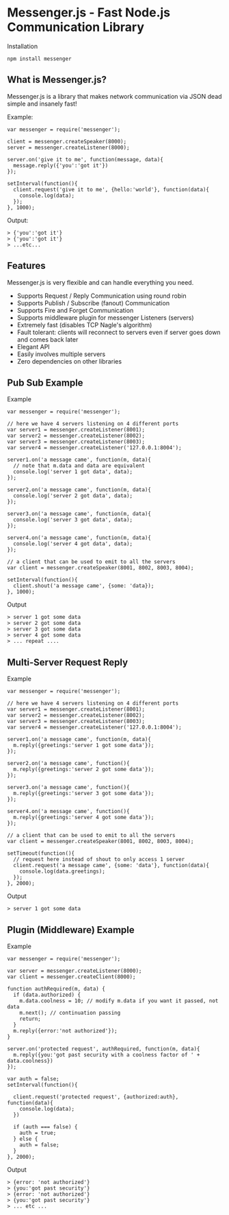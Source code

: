 Messenger.js - Fast Node.js Communication Library
============
Installation

    npm install messenger

What is Messenger.js?
------------------
Messenger.js is a library that makes network communication via JSON dead simple and insanely fast!

Example:
  
    var messenger = require('messenger');
  
    client = messenger.createSpeaker(8000);
    server = messenger.createListener(8000);
  
    server.on('give it to me', function(message, data){
      message.reply({'you':'got it'})
    });
  
    setInterval(function(){
      client.request('give it to me', {hello:'world'}, function(data){
        console.log(data);
      });
    }, 1000);

Output:
  
    > {'you':'got it'}
    > {'you':'got it'}
    > ...etc...

Features
--------
Messenger.js is very flexible and can handle everything you need.

- Supports Request / Reply Communication using round robin
- Supports Publish / Subscribe (fanout) Communication
- Supports Fire and Forget Communication
- Supports middleware plugin for messenger Listeners (servers)
- Extremely fast (disables TCP Nagle's algorithm)
- Fault tolerant: clients will reconnect to servers even if server goes down and comes back later
- Elegant API
- Easily involves multiple servers
- Zero dependencies on other libraries

Pub Sub Example
-------------

Example
  
    var messenger = require('messenger');
  
    // here we have 4 servers listening on 4 different ports
    var server1 = messenger.createListener(8001);
    var server2 = messenger.createListener(8002);
    var server3 = messenger.createListener(8003);
    var server4 = messenger.createListener('127.0.0.1:8004');

    server1.on('a message came', function(m, data){
      // note that m.data and data are equivalent
      console.log('server 1 got data', data);
    });
  
    server2.on('a message came', function(m, data){
      console.log('server 2 got data', data);
    });
  
    server3.on('a message came', function(m, data){
      console.log('server 3 got data', data);
    });
  
    server4.on('a message came', function(m, data){
      console.log('server 4 got data', data);
    });
  
    // a client that can be used to emit to all the servers
    var client = messenger.createSpeaker(8001, 8002, 8003, 8004);
  
    setInterval(function(){
      client.shout('a message came', {some: 'data});
    }, 1000);
  

Output

    > server 1 got some data
    > server 2 got some data
    > server 3 got some data
    > server 4 got some data
    > ... repeat ....

Multi-Server Request Reply
-------------

Example

    var messenger = require('messenger');

    // here we have 4 servers listening on 4 different ports
    var server1 = messenger.createListener(8001);
    var server2 = messenger.createListener(8002);
    var server3 = messenger.createListener(8003);
    var server4 = messenger.createListener('127.0.0.1:8004');

    server1.on('a message came', function(m, data){
      m.reply({greetings:'server 1 got some data'});
    });

    server2.on('a message came', function(){
      m.reply({greetings:'server 2 got some data'});
    });

    server3.on('a message came', function(){
      m.reply({greetings:'server 3 got some data'});
    });

    server4.on('a message came', function(){
      m.reply({greetings:'server 4 got some data'});
    });

    // a client that can be used to emit to all the servers
    var client = messenger.createSpeaker(8001, 8002, 8003, 8004);

    setTimeout(function(){
      // request here instead of shout to only access 1 server
      client.request('a message came', {some: 'data'}, function(data){
        console.log(data.greetings);
      });
    }, 2000);


Output

    > server 1 got some data
    
    
Plugin (Middleware) Example
-------------

Example
    
    var messenger = require('messenger');
    
    var server = messenger.createListener(8000);
    var client = messenger.createClient(8000);
    
    function authRequired(m, data) {
      if (data.authorized) {
        m.data.coolness = 10; // modify m.data if you want it passed, not data
        m.next(); // continuation passing
        return;
      }
      m.reply({error:'not authorized'});
    }
    
    server.on('protected request', authRequired, function(m, data){
      m.reply({you:'got past security with a coolness factor of ' + data.coolness})
    });
    
    var auth = false;
    setInterval(function(){
      
      client.request('protected request', {authorized:auth}, function(data){
        console.log(data);
      })
      
      if (auth === false) {
        auth = true;
      } else {
        auth = false;
      }
    }, 2000);
    
Output
    
    > {error: 'not authorized'}
    > {you:'got past security'}
    > {error: 'not authorized'}
    > {you:'got past security'}
    > ... etc ...